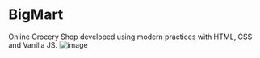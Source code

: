 # BigMart
Online Grocery  Shop developed using modern practices with HTML, CSS and Vanilla JS.
![image](https://user-images.githubusercontent.com/51047893/135704190-eec015ff-7f66-4101-be0c-60ef05a8fa76.png)
